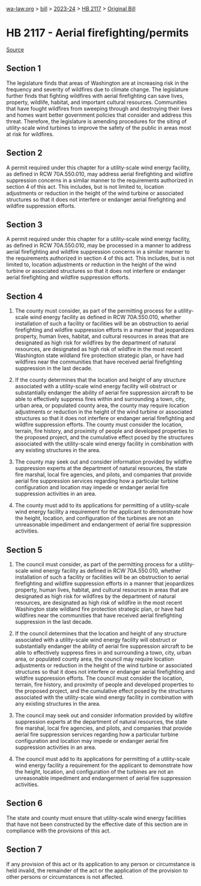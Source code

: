[wa-law.org](/) > [bill](/bill/) > [2023-24](/bill/2023-24/) > [HB 2117](/bill/2023-24/hb/2117/) > [Original Bill](/bill/2023-24/hb/2117/1/)

# HB 2117 - Aerial firefighting/permits

[Source](http://lawfilesext.leg.wa.gov/biennium/2023-24/Pdf/Bills/House%20Bills/2117.pdf)

## Section 1
The legislature finds that areas of Washington are at increasing risk in the frequency and severity of wildfires due to climate change. The legislature further finds that fighting wildfires with aerial firefighting can save lives, property, wildlife, habitat, and important cultural resources. Communities that have fought wildfires from sweeping through and destroying their lives and homes want better government policies that consider and address this threat. Therefore, the legislature is amending procedures for the siting of utility-scale wind turbines to improve the safety of the public in areas most at risk for wildfires.

## Section 2
A permit required under this chapter for a utility-scale wind energy facility, as defined in RCW 70A.550.010, may address aerial firefighting and wildfire suppression concerns in a similar manner to the requirements authorized in section 4 of this act. This includes, but is not limited to, location adjustments or reduction in the height of the wind turbine or associated structures so that it does not interfere or endanger aerial firefighting and wildfire suppression efforts.

## Section 3
A permit required under this chapter for a utility-scale wind energy facility, as defined in RCW 70A.550.010, may be processed in a manner to address aerial firefighting and wildfire suppression concerns in a similar manner to the requirements authorized in section 4 of this act. This includes, but is not limited to, location adjustments or reduction in the height of the wind turbine or associated structures so that it does not interfere or endanger aerial firefighting and wildfire suppression efforts.

## Section 4
1. The county must consider, as part of the permitting process for a utility-scale wind energy facility as defined in RCW 70A.550.010, whether installation of such a facility or facilities will be an obstruction to aerial firefighting and wildfire suppression efforts in a manner that jeopardizes property, human lives, habitat, and cultural resources in areas that are designated as high risk for wildfires by the department of natural resources, are designated as high risk of wildfire in the most recent Washington state wildland fire protection strategic plan, or have had wildfires near the communities that have received aerial firefighting suppression in the last decade.

2. If the county determines that the location and height of any structure associated with a utility-scale wind energy facility will obstruct or substantially endanger the ability of aerial fire suppression aircraft to be able to effectively suppress fires within and surrounding a town, city, urban area, or populated county area, the county may require location adjustments or reduction in the height of the wind turbine or associated structures so that it does not interfere or endanger aerial firefighting and wildfire suppression efforts. The county must consider the location, terrain, fire history, and proximity of people and developed properties to the proposed project, and the cumulative effect posed by the structures associated with the utility-scale wind energy facility in combination with any existing structures in the area.

3. The county may seek out and consider information provided by wildfire suppression experts at the department of natural resources, the state fire marshal, local fire agencies, and pilots, and companies that provide aerial fire suppression services regarding how a particular turbine configuration and location may impede or endanger aerial fire suppression activities in an area.

4. The county must add to its applications for permitting of a utility-scale wind energy facility a requirement for the applicant to demonstrate how the height, location, and configuration of the turbines are not an unreasonable impediment and endangerment of aerial fire suppression activities.

## Section 5
1. The council must consider, as part of the permitting process for a utility-scale wind energy facility as defined in RCW 70A.550.010, whether installation of such a facility or facilities will be an obstruction to aerial firefighting and wildfire suppression efforts in a manner that jeopardizes property, human lives, habitat, and cultural resources in areas that are designated as high risk for wildfires by the department of natural resources, are designated as high risk of wildfire in the most recent Washington state wildland fire protection strategic plan, or have had wildfires near the communities that have received aerial firefighting suppression in the last decade.

2. If the council determines that the location and height of any structure associated with a utility-scale wind energy facility will obstruct or substantially endanger the ability of aerial fire suppression aircraft to be able to effectively suppress fires in and surrounding a town, city, urban area, or populated county area, the council may require location adjustments or reduction in the height of the wind turbine or associated structures so that it does not interfere or endanger aerial firefighting and wildfire suppression efforts. The council must consider the location, terrain, fire history, and proximity of people and developed properties to the proposed project, and the cumulative effect posed by the structures associated with the utility-scale wind energy facility in combination with any existing structures in the area.

3. The council may seek out and consider information provided by wildfire suppression experts at the department of natural resources, the state fire marshal, local fire agencies, and pilots, and companies that provide aerial fire suppression services regarding how a particular turbine configuration and location may impede or endanger aerial fire suppression activities in an area.

4. The council must add to its applications for permitting of a utility-scale wind energy facility a requirement for the applicant to demonstrate how the height, location, and configuration of the turbines are not an unreasonable impediment and endangerment of aerial fire suppression activities.

## Section 6
The state and county must ensure that utility-scale wind energy facilities that have not been constructed by the effective date of this section are in compliance with the provisions of this act.

## Section 7
If any provision of this act or its application to any person or circumstance is held invalid, the remainder of the act or the application of the provision to other persons or circumstances is not affected.
